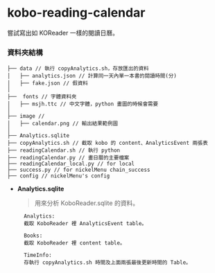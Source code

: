 # kobo-reading-calendar
嘗試寫出如 KOReader 一樣的閱讀日曆。

### 資料夾結構
```
├── data // 執行 copyAnalytics.sh，存放匯出的資料
│   ├── analytics.json // 計算同一天內單一本書的閱讀時間(分)
│   ├── fake.json // 假資料
│  
├──  fonts // 字體資料夾
│   ├── msjh.ttc // 中文字體，python 畫圖的時候會需要
│  
├── image // 
│   ├── calendar.png // 輸出結果範例圖
│ 
├── Analytics.sqlite
├── copyAnalytics.sh // 截取 kobo 的 content、AnalyticsEvent 兩張表
├── readingCalendar.sh // 執行 python
├── readingCalendar.py // 畫日曆的主要檔案
├── readingCalendar_local.py // for local
├── success.py // for nickelMenu chain_success
├── config // nickelMenu's config
```


* **Analytics.sqlite**
    > 用來分析 KoboReader.sqlite 的資料。

        Analytics: 
        截取 KoboReader 裡 AnalyticsEvent table。
        
        Books:
        截取 KoboReader 裡 content table。

        TimeInfo:
        存執行 copyAnalytics.sh 時間及上面兩張最後更新時間的 Table。







